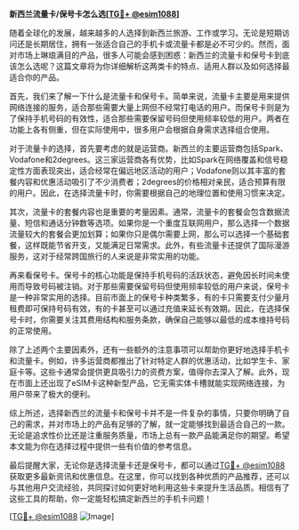 **新西兰流量卡/保号卡怎么选[[TG💪+ @esim1088](https://t.me/s/esim1088)]**

随着全球化的发展，越来越多的人选择到新西兰旅游、工作或学习。无论是短期访问还是长期居住，拥有一张适合自己的手机卡或流量卡都是必不可少的。然而，面对市场上琳琅满目的产品，很多人可能会感到困惑：新西兰的流量卡和保号卡到底该怎么选呢？这篇文章将为你详细解析这两类卡的特点、适用人群以及如何选择最适合你的产品。

首先，我们来了解一下什么是流量卡和保号卡。简单来说，流量卡主要是用来提供网络连接的服务，适合那些需要大量上网但不经常打电话的用户。而保号卡则是为了保持手机号码的有效性，适合那些需要保留号码但使用频率较低的用户。两者在功能上各有侧重，但在实际使用中，很多用户会根据自身需求选择组合使用。

对于流量卡的选择，首先要考虑的就是运营商。新西兰的主要运营商包括Spark、Vodafone和2degrees。这三家运营商各有优势，比如Spark在网络覆盖和信号稳定性方面表现突出，适合经常在偏远地区活动的用户；Vodafone则以其丰富的套餐内容和优惠活动吸引了不少消费者；2degrees的价格相对亲民，适合预算有限的用户。因此，在选择流量卡时，你需要根据自己的地理位置和使用习惯来决定。

其次，流量卡的套餐内容也是重要的考量因素。通常，流量卡的套餐会包含数据流量、短信和通话分钟数等选项。如果你是一个重度互联网用户，那么选择一个数据流量较大的套餐会更加划算；如果你只是偶尔需要上网，那么可以选择一个基础套餐，这样既能节省开支，又能满足日常需求。此外，有些流量卡还提供了国际漫游服务，这对于经常跨国旅行的人来说是非常实用的功能。

再来看保号卡。保号卡的核心功能是保持手机号码的活跃状态，避免因长时间未使用而导致号码被注销。对于那些需要保留号码但使用频率较低的用户来说，保号卡是一种非常实用的选择。目前市面上的保号卡种类繁多，有的卡只需要支付少量月租费即可保持号码有效，有的卡甚至可以通过充值来延长有效期。因此，在选择保号卡时，你需要关注其费用结构和服务条款，确保自己能够以最低的成本维持号码的正常使用。

除了上述两个主要因素外，还有一些额外的注意事项可以帮助你更好地选择手机卡和流量卡。例如，许多运营商都推出了针对特定人群的优惠活动，比如学生卡、家庭卡等。这些卡通常会提供更具吸引力的资费方案，值得你去深入了解。此外，现在市面上还出现了eSIM卡这种新型产品，它无需实体卡槽就能实现网络连接，为用户带来了极大的便利。

综上所述，选择新西兰的流量卡和保号卡并不是一件复杂的事情，只要你明确了自己的需求，并对市场上的产品有足够的了解，就一定能够找到最适合自己的一款。无论是追求性价比还是注重服务质量，市场上总有一款产品能满足你的期望。希望本文能为你在选择过程中提供一些有价值的参考信息。

最后提醒大家，无论你是选择流量卡还是保号卡，都可以通过[TG💪+ @esim1088](https://t.me/s/esim1088)获取更多最新资讯和优惠信息。在这里，你可以找到各种优质的产品推荐，还可以与其他用户交流经验，共同探讨如何更好地利用这些卡来提升生活品质。相信有了这些工具的帮助，你一定能轻松搞定新西兰的手机卡问题！

[[TG💪+ @esim1088](https://t.me/s/esim1088) ![Image](https://i.postimg.cc/4NQfJmqS/Snipaste-2025-05-13-00-14-12.png)]